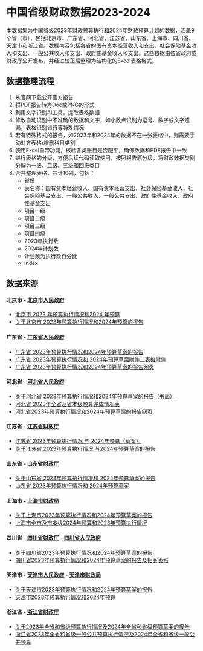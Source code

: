 # 中国省级财政数据2023-2024

本数据集为中国省级2023年财政预算执行和2024年财政预算计划的数据，涵盖9个省（市），包括北京市、广东省、河北省、江苏省、山东省、上海市、四川省、天津市和浙江省。数据内容包括各省的国有资本经营收入和支出、社会保险基金收入和支出、一般公共收入和支出、政府性基金收入和支出。这些数据由各省政府或财政厅公开发布，并经过校正后整理为结构化的Excel表格格式。

## 数据整理流程

1. 从官网下载公开官方报告
2. 将PDF报告转为Doc或PNG的形式
3. 利用文字识别AI工具，提取表格数据
4. 修改自动识别中不准确的数据和文字，如小数点识别为逗号、数字或文字遗漏，表格识别错行等特殊情况
5. 若有特殊格式的报告，如2023年和2024年的数据不在一张表格中，则需要手动对齐表格/增删科目类别
6. 使用Excel自带功能，核验各类账目是否配平，确保数据和PDF报告中一致
7. 进行表格的分级，方便后续代码读取使用，按照报告原分级，将财政数据类别分解为一级、二级、三级和四级类目
8. 合并整理表格，共计10列，包括：
    - 省份
    - 表名称：国有资本经营收入、国有资本经营支出、社会保险基金收入、社会保险基金支出、一般公共收入、一般公共支出、政府性基金收入、政府性基金支出
    - 项目一级
    - 项目二级
    - 项目三级
    - 项目四级
    - 2023年执行数
    - 2024年计划数
    - 计划数为执行数百分比
    - Index

## 数据来源

#### 北京市 - [北京市人民政府](https://www.beijing.gov.cn/)
- [北京市 2023 年预算执行情况和2024 年预算](https://www.beijing.gov.cn/gongkai/caizheng/czbg/ysbg/202402/W020240220729348087558.pdf)
- [关于北京市 2023年预算执行情况和2024年预算的报告](https://www.beijing.gov.cn/gongkai/caizheng/czbg/ysbg/202402/W020240202423465960076.pdf)

#### 广东省 - [广东省人民政府](https://www.gd.gov.cn/)
- [广东省 2023年预算执行情况和2024年预算草案的报告](https://www.gd.gov.cn/attachment/0/542/542789/4361282.pdf)
- [广东省 2023年预算执行情况和 2024年预算草案附件二表格附件](https://www.gd.gov.cn/attachment/0/542/542791/4361282.pdf)
- [广东省 2023年预算执行情况和2024年预算草案的报告网页](https://www.gd.gov.cn/zwgk/czxx/sjczyjs/ys/content/post_4361282.html)

#### 河北省 - [河北省人民政府](https://www.hebei.gov.cn/)
- [关于河北省 2023年预算执行情况和2024年预算草案的报告（书面）](https://www.hebei.gov.cn/attachments/1/202401/28/%E9%A2%84%E7%AE%97%E6%8A%A5%E5%91%8A-%E9%99%84%E8%A1%A8.pdf20240128183610173.pdf?sid=da5fc236-ee17-4f7e-be36-ffcd5f23c87b)
- [河北省 2023年全省及省本级预算完成情况表](https://www.hebei.gov.cn/attachments/1/202401/28/%E9%A2%84%E7%AE%97%E6%8A%A5%E5%91%8A-%E9%99%84%E8%A1%A8.pdf20240128183610173.pdf?sid=da5fc236-ee17-4f7e-be36-ffcd5f23c87b)
- [河北省2023年预算执行情况和2024年预算草案的报告网页](https://www.hebei.gov.cn/columns/faa0e062-09f9-4519-b152-616a9ef8c6de/202401/28/ab5664b3-e5e4-452a-ba93-99ee3f1bd9df.html)

#### 江苏省 - [江苏省财政厅](https://czt.jiangsu.gov.cn/)
- [江苏省 2023年预算执行情况 与 2024年预算（草案）](https://czt.jiangsu.gov.cn/attach/-1/2402151557302341324.pdf)
- [关于江苏省 2023年预算执行情况 与2024年预算草案的报告](https://czt.jiangsu.gov.cn/attach/-1/2402151516061604378.pdf)

#### 山东省 - [山东省财政厅](http://czt.shandong.gov.cn/)
- [关于山东省 2023年预算执行情况和 2024年预算草案的报告](http://czt.shandong.gov.cn/module/download/downfile.jsp?classid=0&filename=49ca088112224d33b2df8eeeb8521119.pdf)
- [山东省 2023年预算执行情况和 2024年预算草案](http://czt.shandong.gov.cn/module/download/downfile.jsp?classid=0&filename=14b5035df3314b60ac43dcc1a7b971d4.pdf)

#### 上海市 - [上海市财政局](https://czj.sh.gov.cn/)
- [关于上海市2023年预算执行情况和2024年预算草案的报告](https://czj.sh.gov.cn/zys_8908/czsj_9054/zfyjs/yjsbg_9056/20240130/ed3e7f3402e24a37ababd897481cb458.html)
- [上海市全市及市本级2024年预算和2023年预算执行情况](https://czj.sh.gov.cn/zys_8908/czsj_9054/zfyjs/yjsbg_9056/20240131/0d1a71ed237a4ef483e9d5a1b813b347.html)

#### 四川省 - [四川省财政厅](https://czt.sc.gov.cn/scczt/index.shtml) - [四川省人民政府](https://www.sc.gov.cn/10462/index.shtml)
- [关于四川省2023年预算执行情况和2024年预算草案的报告](https://www.sc.gov.cn/10462/10464/10699/10702/2024/2/19/256c549788f14ae280d0503a1524cb02.shtml)
- [四川省2023年预算执行情况和2024年预算草案的报告及相关表格](https://czt.sc.gov.cn/scczt/c102371/2024/2/5/51dff1f4f4e943cea7a38744dde5d357.shtml)

#### 天津市 - [天津市人民政府](https://www.tj.gov.cn/) - [天津市财政局](https://cz.tj.gov.cn/)
- [关于天津市2023年预算执行情况和2024年预算草案的报告](https://cz.tj.gov.cn/zwgk_53713/yjsgktypt/ysgk/2024nzfys/202402/W020240209506245077061.pdf)
- [天津市2023年预算执行情况和2024年预算](https://www.tj.gov.cn/zwgk/zfxxgkzl/fdzdgknr/czyjs/sbj/202403/W020240318417161634640.pdf)

#### 浙江省 - [浙江省财政厅](https://czt.zj.gov.cn/)
- [关于2023年全省和省级预算执行情况及2024年全省和省级预算草案的报告](https://zjjcmspublic.oss-cn-hangzhou-zwynet-d01-a.internet.cloud.zj.gov.cn/jcms_files/jcms1/web1791/site/attach/0/ade3dd24d9064333bfe4f86e2153533f.pdf)
- [浙江省2023年全省和省级一般公共预算执行情况及2024年全省和省级一般公共预算](https://zjjcmspublic.oss-cn-hangzhou-zwynet-d01-a.internet.cloud.zj.gov.cn/jcms_files/jcms1/web1791/site/attach/0/ac30500bb0bd4bea9bc7b06169bd653f.pdf)
